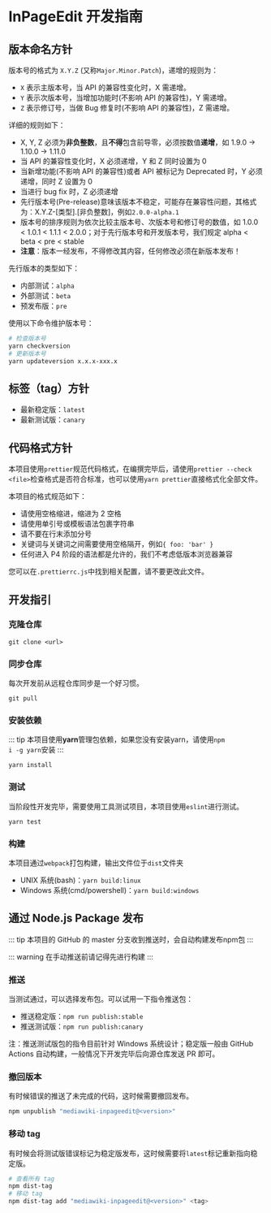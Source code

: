 # InPageEdit 开发指南

## 版本命名方针

版本号的格式为 `X.Y.Z` (又称`Major.Minor.Patch`)，递增的规则为：

- `X` 表示主版本号，当 API 的兼容性变化时，X 需递增。
- `Y` 表示次版本号，当增加功能时(不影响 API 的兼容性)，Y 需递增。
- `Z` 表示修订号，当做 Bug 修复时(不影响 API 的兼容性)，Z 需递增。

详细的规则如下：

- X, Y, Z 必须为**非负整数**，且**不得**包含前导零，必须按数值**递增**，如 1.9.0 -> 1.10.0 -> 1.11.0
- 当 API 的兼容性变化时，X 必须递增，Y 和 Z 同时设置为 0
- 当新增功能(不影响 API 的兼容性)或者 API 被标记为 Deprecated 时，Y 必须递增，同时 Z 设置为 0
- 当进行 bug fix 时，Z 必须递增
- 先行版本号(Pre-release)意味该版本不稳定，可能存在兼容性问题，其格式为：X.Y.Z-[类型].[非负整数]，例如`2.0.0-alpha.1`
- 版本号的排序规则为依次比较主版本号、次版本号和修订号的数值，如 1.0.0 < 1.0.1 < 1.1.1 < 2.0.0；对于先行版本号和开发版本号，我们规定 alpha < beta < pre < stable
- **注意**：版本一经发布，不得修改其内容，任何修改必须在新版本发布！

先行版本的类型如下：

- 内部测试：`alpha`
- 外部测试：`beta`
- 预发布版：`pre`

使用以下命令维护版本号：

```bash
# 检查版本号
yarn checkversion
# 更新版本号
yarn updateversion x.x.x-xxx.x
```

## 标签（tag）方针

- 最新稳定版：`latest`
- 最新测试版：`canary`

## 代码格式方针

本项目使用`prettier`规范代码格式，在编撰完毕后，请使用`prettier --check <file>`检查格式是否符合标准，也可以使用`yarn prettier`直接格式化全部文件。

本项目的格式规范如下：

- 请使用空格缩进，缩进为 2 空格
- 请使用单引号或模板语法包裹字符串
- 请不要在行末添加分号
- 关键词与关键词之间需要使用空格隔开，例如`{ foo: 'bar' }`
- 任何进入 P4 阶段的语法都是允许的，我们不考虑低版本浏览器兼容

您可以在`.prettierrc.js`中找到相关配置，请不要更改此文件。

## 开发指引

### 克隆仓库

`git clone <url>`

### 同步仓库

每次开发前从远程仓库同步是一个好习惯。

`git pull`

### 安装依赖

::: tip
本项目使用<strong>yarn</strong>管理包依赖，如果您没有安装yarn，请使用<code>npm i -g yarn</code>安装
:::

`yarn install`

### 测试

当阶段性开发完毕，需要使用工具测试项目，本项目使用`eslint`进行测试。

`yarn test`

### 构建

本项目通过`webpack`打包构建，输出文件位于`dist`文件夹

- UNIX 系统(bash)：`yarn build:linux`
- Windows 系统(cmd/powershell)：`yarn build:windows`

## 通过 Node.js Package 发布

::: tip
本项目的 GitHub 的 master 分支收到推送时，会自动构建发布npm包
:::

::: warning
在手动推送前请记得先进行构建
:::

### 推送

当测试通过，可以选择发布包。可以试用一下指令推送包：

- 推送稳定版：`npm run publish:stable`
- 推送测试版：`npm run publish:canary`

注：推送测试版包的指令目前针对 Windows 系统设计；稳定版一般由 GitHub Actions 自动构建，一般情况下开发完毕后向源仓库发送 PR 即可。

### 撤回版本

有时候错误的推送了未完成的代码，这时候需要撤回发布。

```bash
npm unpublish "mediawiki-inpageedit@<version>"
```

### 移动 tag

有时候会将测试版错误标记为稳定版发布，这时候需要将`latest`标记重新指向稳定版。

```bash
# 查看所有 tag
npm dist-tag
# 移动 tag
npm dist-tag add "mediawiki-inpageedit@<version>" <tag>
```
